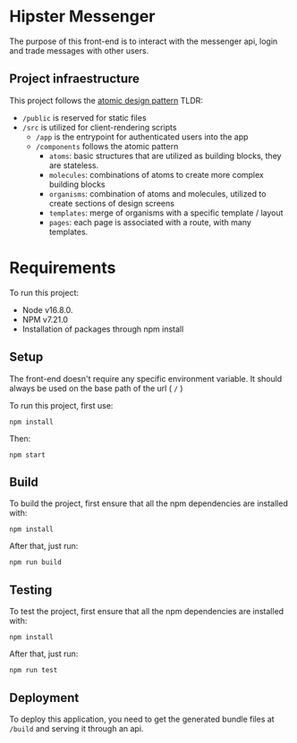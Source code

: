 # Hipster Messenger

The purpose of this front-end is to interact with the messenger api, login and trade messages with other users.

## Project infraestructure

This project follows the [atomic design pattern](https://medium.com/@janelle.wg/atomic-design-pattern-how-to-structure-your-react-application-2bb4d9ca5f97)
TLDR:

- `/public` is reserved for static files
- `/src` is utilized for client-rendering scripts
  - `/app` is the entrypoint for authenticated users into the app
  - `/components` follows the atomic pattern
    - `atoms`: basic structures that are utilized as building blocks, they are stateless.
    - `molecules`: combinations of atoms to create more complex building blocks
    - `organisms`: combination of atoms and molecules, utilized to create sections of design screens
    - `templates`: merge of organisms with a specific template / layout
    - `pages`: each page is associated with a route, with many templates.

# Requirements

To run this project:

- Node v16.8.0.
- NPM v7.21.0
- Installation of packages through npm install

## Setup

The front-end doesn't require any specific environment variable. It should always be used on the base path of the url ( `/` )

To run this project, first use:

`npm install`

Then:

`npm start`

## Build

To build the project, first ensure that all the npm dependencies are installed with:

`npm install`

After that, just run:

`npm run build`

## Testing

To test the project, first ensure that all the npm dependencies are installed with:

`npm install`

After that, just run:

`npm run test`

## Deployment

To deploy this application, you need to get the generated bundle files at `/build` and serving it through an api.
